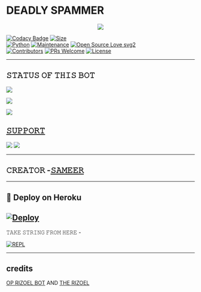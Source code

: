 # DEADLY SPAMMER

<p align="center">
  <img src="https://telegra.ph/file/b8e3d5d94082a37b61d8a.jpg">
</p>


[![Codacy Badge](https://api.codacy.com/project/badge/Grade/f7c51539e67b483bb8d7749acca51d3a)](https://app.codacy.com/gh/sameerpanthi/deadly-spam-bot?utm_source=github.com&utm_medium=referral&utm_content=sameerpanthi/deadly-spam-bot&utm_campaign=Badge_Grade_Settings)
[![Size](https://img.shields.io/github/repo-size/sameerpanthi/deadly-spam-bot?style=flat-square&color=green)](https://github.com/sameerpanthi/deadly-spam-bot/)   
[![Python](https://img.shields.io/badge/Python-v3.9-blue)](https://www.python.org/)
[![Maintenance](https://img.shields.io/badge/Maintained%3F-yes-green.svg)](https://github.com/sameerpanthi/deadly-spam-bot/graphs/commit-activity)
[![Open Source Love svg2](https://badges.frapsoft.com/os/v2/open-source.svg?v=103)](https://github.com/sameerpanthi/deadly-spam-bot)   
[![Contributors](https://img.shields.io/github/contributors/sameerpanthi/deadly-spam-bot?style=flat-square&color=green)](https://github.com/sameerpanthi/deadly-spam-bot/graphs/contributors)
[![PRs Welcome](https://img.shields.io/badge/PRs-welcome-brightgreen.svg?style=flat-square)](https://makeapullrequest.com)
[![License](https://img.shields.io/badge/License-AGPL-blue)](https://github.com/sameerpanthi/deadly-spam-bot/blob/main/LICENSE)

----

## 𝚂𝚃𝙰𝚃𝚄𝚂 𝙾𝙵 𝚃𝙷𝙸𝚂 𝙱𝙾𝚃 
<p align="left"><a href="https://github.com/sameerpanthi/deadly-spam-bot/network/members"><img src="https://img.shields.io/github/forks/sameerpanthi/deadly-spam-bot?label=Forks&logoColor=Black&style=social"></a><p align="left"><a href="https://github.com/sameerpanthi/deadly-spam-bot/stargazers"><img src="https://img.shields.io/github/stars/sameerpanthi/deadly-spam-bot?logoColor=Blue&style=social"></a><p align="left"><a href="https://github.com/sameerpanthi/deadly-spam-bot"></a><p align="left"><a href="https://github.com/sameerpanthi/deadly-spam-bot?"><img src="https://img.shields.io/github/last-commit/sameerpanthi/deadly-spam-bot?style=plastic"></

-------------------------------------------------

## 𝚂𝚄𝙿𝙿𝙾𝚁𝚃 
                          
<a href="https://t.me/deadly_spam_bot"><img src="https://img.shields.io/badge/Join-SUPPORT%20GROUP-red.svg?logo=Telegram"></a>
<a href="https://t.me/deadly_spammer"><img src="https://img.shields.io/badge/Join-SUPPORT%20CHANNEL-red.svg?logo=Telegram"></a>

-------------------------------------------------

## 𝙲𝚁𝙴𝙰𝚃𝙾𝚁 -[𝚂𝙰𝙼𝙴𝙴𝚁](https://t.me/OFFICIAL_SAMEER)

-------------------------------------------------

## 🚀 Deploy on Heroku 
[![Deploy](https://www.herokucdn.com/deploy/button.svg)](https://heroku.com/deploy?template=https://github.com/DEADLY-FIGHTERS/DEADLY-SPAM-BOT)
------------------------------------------------


𝚃𝙰𝙺𝙴 𝚂𝚃𝚁𝙸𝙽𝙶 𝙵𝚁𝙾𝙼 𝙷𝙴𝚁𝙴 - 

[![REPL](https://repl.it/badge/github/spandey112/SensibleUserbot)](https://replit.com/@sameerpanthi/DEADLY-FIGHTERS-BOT#main.py)
    
-------------------------------------------------

## credits 

[OP RIZOEL BOT](https://github.com/MrRizoel/RiZoeLXSpam)
AND [THE RIZOEL](t.me/TheRiZoeL)
